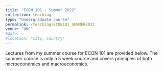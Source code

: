 ```yaml
---
title: "ECON 101 - Summer 2022"
collection: teaching
type: "Undergraduate course"
permalink: /teaching/ECON101_SUMMER2022
venue: "UNC"
#date: 
#location: "City, Country"
---
```


Lectures from my summer course for ECON 101 are provided below. The summer course is only a 5 week course and covers principles of both microeconomics and macroeconomics.

<!---
Heading 1
======

Heading 2
======

Heading 3
======

--->
